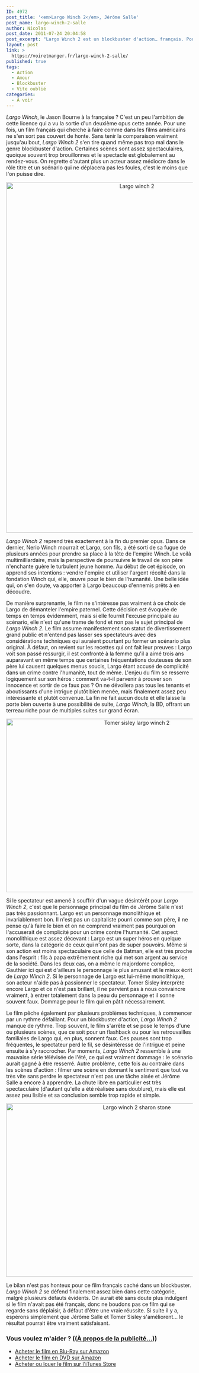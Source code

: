 ```yaml
---
ID: 4972
post_title: '<em>Largo Winch 2</em>, Jérôme Salle'
post_name: largo-winch-2-salle
author: Nicolas
post_date: 2011-07-24 20:04:58
post_excerpt: "Largo Winch 2 est un blockbuster d'action… français. Pour une fois, le résultat n'est pas trop mauvais, même si ce n'est pas encore ça. Des défauts, certes, mais un film pas désagréable à regarder, à défaut d'être inoubliable."
layout: post
link: >
  https://voiretmanger.fr/largo-winch-2-salle/
published: true
tags:
  - Action
  - Amour
  - Blockbuster
  - Vite oublié
categories:
  - À voir
---
```

<p><em>Largo Winch</em>, le Jason Bourne à la française ? C'est un peu l'ambition de cette licence qui a vu la sortie d'un deuxième opus cette année. Pour une fois, un film français qui cherche à faire comme dans les films américains ne s'en sort pas couvert de honte. Sans tenir la comparaison vraiment jusqu'au bout, <em>Largo Winch 2</em> s'en tire quand même pas trop mal dans le genre blockbuster d'action. Certaines scènes sont assez spectaculaires, quoique souvent trop brouillonnes et le spectacle est globalement au rendez-vous. On regrette d'autant plus un acteur assez médiocre dans le rôle titre et un scénario qui ne déplacera pas les foules, c'est le moins que l'on puisse dire.</p>

<div style="text-align: center;"><a href="http://www.allocine.fr/film/fichefilm_gen_cfilm=135541.html"><img class="aligncenter" style="border-style: initial; border-color: initial; border-width: 0px;" src="https://voiretmanger.fr/wp-content/uploads/2011/07/largo-winch-2.jpg" alt="Largo winch 2" width="690" height="944" border="0" /></a></div>
<p><em>Largo Winch 2</em> reprend très exactement à la fin du premier opus. Dans ce dernier, Nerio Winch mourrait et Largo, son fils, a été sorti de sa fugue de plusieurs années pour prendre sa place à la tête de l'empire Winch. Le voilà multimilliardaire, mais la perspective de poursuivre le travail de son père n'enchante guère le turbulent jeune homme. Au début de cet épisode, on apprend ses intentions : vendre l'empire et utiliser l'argent récolté dans la fondation Winch qui, elle, œuvre pour le bien de l'humanité. Une belle idée qui, on s'en doute, va apporter à Largo beaucoup d'ennemis prêts à en découdre.</p>
<p>De manière surprenante, le film ne s'intéresse pas vraiment à ce choix de Largo de démanteler l'empire paternel. Cette décision est évoquée de temps en temps évidemment, mais si elle fournit l'excuse principale au scénario, elle n'est qu'une trame de fond et non pas le sujet principal de <em>Largo Winch 2</em>. Le film assume manifestement son statut de divertissement grand public et n'entend pas lasser ses spectateurs avec des considérations techniques qui auraient pourtant pu former un scénario plus original. À défaut, on revient sur les recettes qui ont fait leur preuves : Largo voit son passé ressurgir, il est confronté à la femme qu'il a aimé trois ans auparavant en même temps que certaines fréquentations douteuses de son père lui causent quelques menus soucis, Largo étant accusé de complicité dans un crime contre l'humanité, tout de même. L'enjeu du film se resserre logiquement sur son héros : comment va-t-il parvenir à prouver son innocence et sortir de ce faux pas ? On ne dévoilera pas tous les tenants et aboutissants d'une intrigue plutôt bien menée, mais finalement assez peu intéressante et plutôt convenue. La fin ne fait aucun doute et elle laisse la porte bien ouverte à une possibilité de suite, <em>Largo Winch</em>, la BD, offrant un terreau riche pour de multiples suites sur grand écran.</p>

<div style="text-align: center;"><img class="aligncenter" style="border-style: initial; border-color: initial; border-width: 0px;" src="https://voiretmanger.fr/wp-content/uploads/2011/07/tomer-sisley-largo-winch-2.jpg" alt="Tomer sisley largo winch 2" width="690" height="467" border="0" /></div>
<p>Si le spectateur est amené à souffrir d'un vague désintérêt pour <em>Largo Winch 2</em>, c'est que le personnage principal du film de Jérôme Salle n'est pas très passionnant. Largo est un personnage monolithique et invariablement bon. Il n'est pas un capitaliste pourri comme son père, il ne pense qu'à faire le bien et on ne comprend vraiment pas pourquoi on l'accuserait de complicité pour un crime contre l'humanité. Cet aspect monolithique est assez décevant : Largo est un super héros en quelque sorte, dans la catégorie de ceux qui n'ont pas de super pouvoirs. Même si son action est moins spectaculaire que celle de Batman, elle est très proche dans l'esprit : fils à papa extrêmement riche qui met son argent au service de la société. Dans les deux cas, on a même le majordome complice, Gauthier ici qui est d'ailleurs le personnage le plus amusant et le mieux écrit de <em>Largo Winch 2</em>. Si le personnage de Largo est lui-même monolithique, son acteur n'aide pas à passionner le spectateur. Tomer Sisley interprète encore Largo et ce n'est pas brillant, il ne parvient pas à nous convaincre vraiment, à entrer totalement dans la peau du personnage et il sonne souvent faux. Dommage pour le film qui en pâtit nécessairement.</p>
<p>Le film pêche également par plusieurs problèmes techniques, à commencer par un rythme défaillant. Pour un blockbuster d'action, <em>Largo Winch 2</em> manque de rythme. Trop souvent, le film s'arrête et se pose le temps d'une ou plusieurs scènes, que ce soit pour un flashback ou pour les retrouvailles familiales de Largo qui, en plus, sonnent faux. Ces pauses sont trop fréquentes, le spectateur perd le fil, se désintéresse de l'intrigue et peine ensuite à s'y raccrocher. Par moments, <em>Largo Winch 2</em> ressemble à une mauvaise série télévisée de l'été, ce qui est vraiment dommage : le scénario aurait gagné à être resserré. Autre problème, cette fois au contraire dans les scènes d'action : filmer une scène en donnant le sentiment que tout va très vite sans perdre le spectateur n'est pas une tâche aisée et Jérôme Salle a encore à apprendre. La chute libre en particulier est très spectaculaire (d'autant qu'elle a été réalisée sans doublure), mais elle est assez peu lisible et sa conclusion semble trop rapide et simple.</p>

<div style="text-align: center;"><img class="aligncenter" style="border-style: initial; border-color: initial; border-width: 0px;" src="https://voiretmanger.fr/wp-content/uploads/2011/07/largo-winch-2-sharon-stone.jpg" alt="Largo winch 2 sharon stone" width="690" height="467" border="0" /></div>
<p>Le bilan n'est pas honteux pour ce film français caché dans un blockbuster. <em>Largo Winch 2</em> se défend finalement assez bien dans cette catégorie, malgré plusieurs défauts évidents. On aurait été sans doute plus indulgent si le film n'avait pas été français, donc ne boudons pas ce film qui se regarde sans déplaisir, à défaut d'être une vraie réussite. Si suite il y a, espérons simplement que Jérôme Salle et Tomer Sisley s'améliorent… le résultat pourrait être vraiment satisfaisant.</p>

<div class="amazon">
<h3>Vous voulez m'aider ? ((<a href="https://voiretmanger.fr/a-propos/publicite/">À propos de la publicité…</a>))</h3>
<ul>
	<li><a href="http://www.amazon.fr/gp/product/B004L2LIMC/ref=as_li_ss_tl?ie=UTF8&amp;tag=leblogdenic07-21&amp;linkCode=as2&amp;camp=1642&amp;creative=19458&amp;creativeASIN=B004L2LIMC">Acheter le film en Blu-Ray sur Amazon</a></li>
	<li><a href="http://www.amazon.fr/gp/product/B004L2LIM2/ref=as_li_ss_tl?ie=UTF8&amp;tag=leblogdenic07-21&amp;linkCode=as2&amp;camp=1642&amp;creative=19458&amp;creativeASIN=B004L2LIM2">Acheter le film en DVD sur Amazon</a></li>
	<li><a href="https://itunes.apple.com/fr/movie/largo-winch-2/id441623600">Acheter ou louer le film sur l'iTunes Store</a></li>
</ul>
</div>